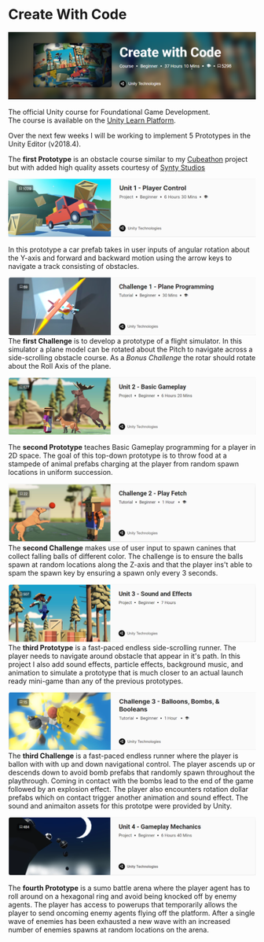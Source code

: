 
# Create With Code

![ ](https://github.com/Husain0007/CreateWithCode/blob/master/Images/SplashPage.png "Logo Title Text 1")  

The official Unity course for Foundational Game Development.  
The course is available on the [Unity Learn Platform](https://learn.unity.com/course/create-with-code). 
<br>

Over the next few weeks I will be working to implement 5 Prototypes in the Unity Editor (v2018.4).  

The **first Prototype** is an obstacle course similar to my [Cubeathon](https://github.com/Husain0007/Cubeathon-with-Unity) project but with added high quality assets courtesy of [Synty Studios](https://www.syntystudios.com/)

![ ](https://github.com/Husain0007/CreateWithCode/blob/master/Images/Prototype-1.png)  

In this prototype a car prefab takes in user inputs of angular rotation about the Y-axis and forward and backward motion using the arrow keys to navigate a track consisting of obstacles.

![ ](https://github.com/Husain0007/CreateWithCode/blob/master/Images/Challenge1.png)
The **first Challenge** is to develop a prototype of a flight simulator. In this simulator a plane model can be rotated about the Pitch to navigate across a side-scrolling obstacle course.
As a *Bonus Challenge* the rotar should rotate about the Roll Axis of the plane.  

![ ](https://github.com/Husain0007/CreateWithCode/blob/master/Images/Prototype2.png)  

The **second Prototype** teaches Basic Gameplay programming for a player in 2D space. The goal of this top-down prototype is to throw food at a stampede of animal prefabs charging at the player from random spawn locations in uniform succession. 

![ ](https://github.com/Husain0007/CreateWithCode/blob/master/Images/Challenge2.png)
The **second Challenge** makes use of user input to spawn canines that collect falling balls of different color. The challenge is to ensure the balls spawn at random locations along the Z-axis and that the player ins't able to spam the spawn key by ensuring a spawn only every 3 seconds.  

![ ](https://github.com/Husain0007/CreateWithCode/blob/master/Images/Prototype3.png)
The **third Prototype** is a fast-paced endless side-scrolling runner. The player needs to navigate around obstacle that appear in it's path. In this project I also add sound effects, particle effects, background music, and animation to simulate a prototype that is much closer to an actual launch ready mini-game than any of the previous prototypes.

![-](https://github.com/Husain0007/CreateWithCode/blob/master/Images/Challenge3.png)
The **third Challenge** is a fast-paced endless runner where the player is ballon with with up and down navigational control. The player ascends up or descends down to avoid bomb prefabs that randomly spawn throughout the playthrough. Coming in contact with the bombs lead to the end of the game followed by an explosion effect. The player also encounters rotation dollar prefabs which on contact trigger another animation and sound effect. The sound and animaiton assets for this prototpe were provided by Unity. 

![-](https://github.com/Husain0007/CreateWithCode/blob/master/Images/Prototype4.png)

The **fourth Prototype** is a sumo battle arena where the player agent has to roll around on a hexagonal ring and avoid being knocked off by enemy agents. The player has access to powerups that temporarily allows the player to send oncoming enemy agents flying off the platform. After a single wave of enemies has been exhausted a new wave with an increased number of enemies spawns at random locations on the arena. 
